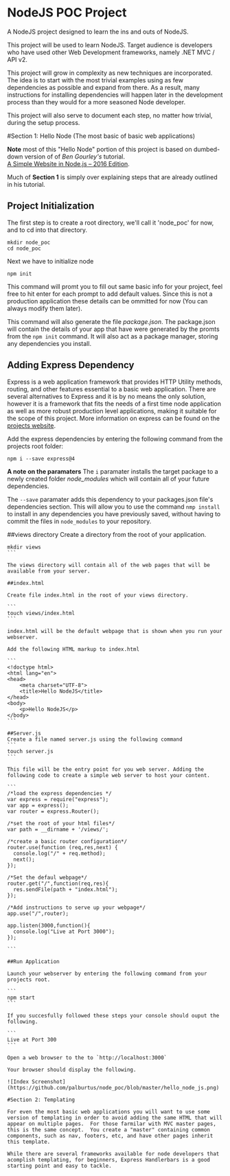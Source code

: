 # NodeJS POC Project
A NodeJS project designed to learn the ins and outs of NodeJS.

This project will be used to learn NodeJS.  Target audience is developers who have used other Web Development frameworks, namely .NET MVC / API v2.  

This project will grow in complexity as new techniques are incorporated.  The idea is to start with the most trivial examples using as few dependencies as possible and expand from there.  As a result, many instructions for installing dependencies will happen later in the development process than they would for a more seasoned Node developer.  

This project will also serve to document each step, no matter how trivial, during the setup process.

#Section 1: Hello Node (The most basic of basic web applications) 

__Note__ most of this "Hello Node" portion of this project is based on dumbed-down version of of _Ben Gourley's_ tutorial.  
[A Simple Website in Node.js – 2016 Edition](http://www.clock.co.uk/blog/a-simple-website-in-node-js-2016-edition).  

Much of __Section 1__ is simply over explaining steps that are already outlined in his tutorial.

## Project Initialization
The first step is to create a root directory, we'll call it 'node_poc' for now, and to cd into that directory.

```
mkdir node_poc
cd node_poc
```

Next we have to initialize node 

```
npm init
```

This command will promt you to fill out same basic info for your project, feel free to hit enter for each prompt to add default values.
Since this is not a production application these details can be ommitted for now (You can always modify them later).

This command will also generate the file _package.json_.  The package.json will contain the details of your app that have were
generated by the promts from the `npm init` command.  It will also act as a package manager, storing any dependencies you install.

## Adding Express Dependency
Express is a web application framework that provides HTTP Utility methods, routing, and other features essential to a basic web application.  There are several alternatives to Express and it is by no means the only solution, however it is a framework that fits the needs of a first time node application as well as more robust production level applications, making it suitable for the scope of this project.  More information on express can be found on the [projects website](http://expressjs.com).

Add the express dependencies by entering the following command from the projects root folder:

```
npm i --save express@4
```

__A note on the paramaters__
The `i` paramater installs the target package to a newly created folder _node_modules_ which will contain all of your future dependencies.  

The `--save` paramater adds this dependency to your packages.json file's dependencies section.  This will allow you to use the command `nmp install` to install in any dependencies you have previously saved, without having to commit the files in `node_modules` to your repository. 

##views directory
Create a directory from the root of your application.

````
mkdir views
```

The views directory will contain all of the web pages that will be available from your server.

##index.html

Create file index.html in the root of your views directory. 

```
touch views/index.html
```

index.html will be the default webpage that is shown when you run your webserver.

Add the following HTML markup to index.html

```
<!doctype html>
<html lang="en">
<head>
    <meta charset="UTF-8">
    <title>Hello NodeJS</title>
</head>
<body>
    <p>Hello NodeJS</p>
</body>
```

##Server.js
Create a file named server.js using the following command
```
touch server.js
```

This file will be the entry point for you web server. Adding the following code to create a simple web server to host your content.

```
/*load the express dependencies */ 
var express = require("express");
var app = express();
var router = express.Router();

/*set the root of your html files*/
var path = __dirname + '/views/';

/*create a basic router configuration*/
router.use(function (req,res,next) {
  console.log("/" + req.method);
  next();
});

/*Set the defaul webpage*/ 
router.get("/",function(req,res){
  res.sendFile(path + "index.html");
});

/*Add instructions to serve up your webpage*/
app.use("/",router);

app.listen(3000,function(){
  console.log("Live at Port 3000");
});

```

##Run Application

Launch your webserver by entering the following command from your projects root.

```
npm start
```

If you succesfully followed these steps your console should ouput the following.

```
Live at Port 300
```

Open a web browser to the to `http://localhost:3000`

Your browser should display the following.

![Index Screenshot](https://github.com/palburtus/node_poc/blob/master/hello_node_js.png)

#Section 2: Templating

For even the most basic web applications you will want to use some version of templating in order to avoid adding the same HTML that will appear on multiple pages.  For those farmilar with MVC master pages, this is the same concept.  You create a "master" containing common components, such as nav, footers, etc, and have other pages inherit this template.  

While there are several frameworks available for node developers that acomplish templating, for beginners, Express Handlerbars is a good starting point and easy to tackle.  


